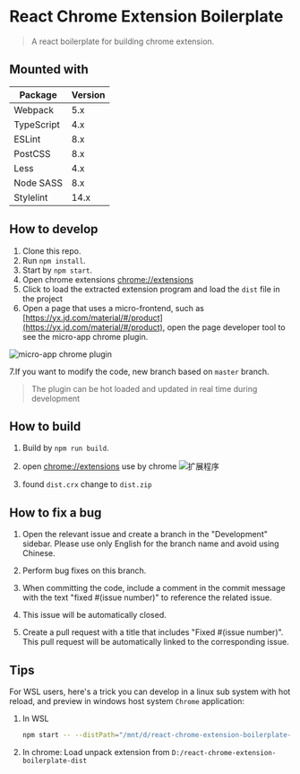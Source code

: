 # React Chrome Extension Boilerplate

> A react boilerplate for building chrome extension.

## Mounted with

| Package    | Version  |
| ---------- | -------- |
| Webpack    | 5.x      |
| TypeScript | 4.x      |
| ESLint     | 8.x      |
| PostCSS    | 8.x      |
| Less       | 4.x      |
| Node SASS  | 8.x      |
| Stylelint  | 14.x     |

## How to develop

1. Clone this repo.
2. Run `npm install`.
3. Start by `npm start`.
4. Open chrome extensions  [chrome://extensions](chrome://extensions/)
5. Click to load the extracted extension program and load the `dist` file in the project
6. Open a page that uses a micro-frontend, such as [https://yx.jd.com/material/#/product](https://yx.jd.com/material/#/product), open the page developer tool to see the micro-app chrome plugin.

![micro-app chrome plugin](https://img13.360buyimg.com/imagetools/jfs/t1/204489/4/31249/966189/63c4f9a3Fba5682db/c4de0349bf75941b.png)

7.If you want to modify the code, new branch based on `master` branch. 


> The plugin can be hot loaded and updated in real time during development

## How to build
1. Build by `npm run build`.

2. open [chrome://extensions](chrome://extensions) use by chrome
![扩展程序](https://img14.360buyimg.com/imagetools/jfs/t1/78583/12/20599/166447/646b53d7F726dcd82/917093999b2248e8.png)

3. found `dist.crx` change to `dist.zip`

## How to fix a bug

1. Open the relevant issue and create a branch in the "Development" sidebar. Please use only English for the branch name and avoid using Chinese.

2. Perform bug fixes on this branch.

3. When committing the code, include a comment in the commit message with the text "fixed #(issue number)" to reference the related issue.

4. This issue will be automatically closed.

5. Create a pull request with a title that includes "Fixed #(issue number)". This pull request will be automatically linked to the corresponding issue.


## Tips

For WSL users, here's a trick you can develop in a linux sub system with hot reload, and preview in windows host system `Chrome` application:

1. In WSL

    ```sh
    npm start -- --distPath="/mnt/d/react-chrome-extension-boilerplate-dist"
    ```

2. In chrome: Load unpack extension from `D:/react-chrome-extension-boilerplate-dist`
